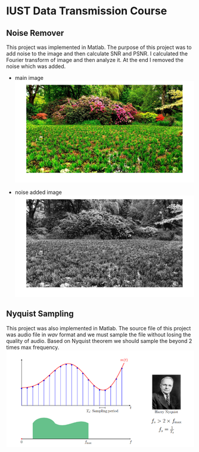 # IUST Data Transmission Course


## Noise Remover
This project was implemented in Matlab. The purpose of this project was to add noise to the image and then calculate SNR and PSNR. I calculated the Fourier transform of image and then analyze it. At the end I removed the noise which was added.

- main image
![main Image](NoiseRemover/inputImage.jpg)

- noise added image
![noised Image](NoiseRemover/noisyImage.jpg)

## Nyquist Sampling
This project was also implemented in Matlab. The source file of this project was audio file in *wav* format and we must sample the file without losing the quality of audio. Based on Nyquist theorem we should sample the beyond 2 times max frequency.
![Nyquist](NyquistSampling/Nyquist.png)